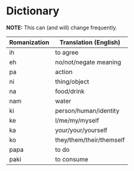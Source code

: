 # Dictionary

**NOTE:** This can (and will) change frequently.

| Romanization | Translation (English) |
|--------------|-----------------------|
| ih | to agree |
| eh | no/not/negate meaning |
| pa | action |
| ni | thing/object |
| na | food/drink |
| nam | water |
| ki | person/human/identity |
| ke | I/me/my/myself |
| ka | your/your/yourself |
| ko | they/them/their/themself |
| papa | to do |
| paki | to consume |
